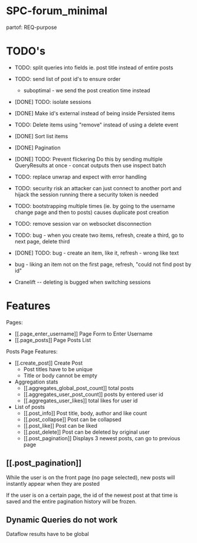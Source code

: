 # SPC-forum_minimal
partof: REQ-purpose
###

# TODO's

* TODO: split queries into fields ie. post title instead of entire posts
* TODO: send list of post id's to ensure order
    * suboptimal - we send the post creation time instead
* [DONE] TODO: isolate sessions

* [DONE] Make id's external instead of being inside Persisted items
* TODO: Delete items using "remove" instead of using a delete event
* [DONE] Sort list items
* [DONE] Pagination
* [DONE] TODO: Prevent flickering
    Do this by sending multiple QueryResults at once -
    concat outputs then use inspect batch
* TODO: replace unwrap and expect with error handling
* TODO: security risk
    an attacker can just connect to another port and hijack the session running there
    a security token is needed
* TODO: bootstrapping multiple times (ie. by going to the username change page and then to posts)
    causes duplicate post creation
* TODO: remove session var on websocket disconnection
* TODO: bug - when you create two items, refresh, create a third, go to next page, delete third
* [DONE] TODO: bug - create an item, like it, refresh - wrong like text
* bug - liking an item not on the first page, refresh, "could not find post by id"

* Cranelift -- deleting is bugged when switching sessions

# Features

Pages:

* [[.page_enter_username]] Page Form to Enter Username
* [[.page_posts]] Page Posts List

Posts Page Features:

* [[.create_post]] Create Post
    * Post titles have to be unique
    * Title or body cannot be empty
* Aggregation stats
    * [[.aggregates_global_post_count]] total posts
    * [[.aggregates_user_post_count]] posts by entered user id
    * [[.aggregates_user_likes]] total likes for user id
* List of posts
    * [[.post_info]] Post title, body, author and like count
    * [[.post_collapse]] Post can be collapsed
    * [[.post_like]] Post can be liked
    * [[.post_delete]] Post can be deleted by original user
    * [[.post_pagination]] Displays 3 newest posts, can go to previous page

## [[.post_pagination]]

While the user is on the front page (no page selected),
new posts will instantly appear when they are posted

If the user is on a certain page, the id of the newest post
at that time is saved and the entire pagination history
will be frozen.

## Dynamic Queries do not work

Dataflow results have to be global
